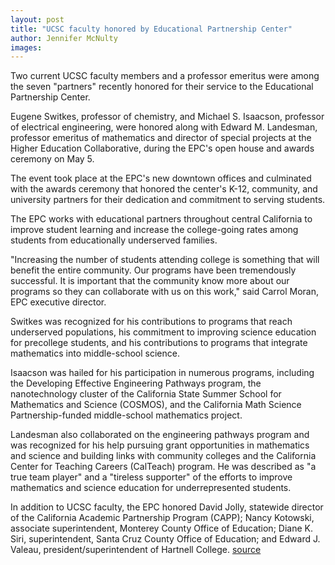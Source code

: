 ```yaml
---
layout: post
title: "UCSC faculty honored by Educational Partnership Center"
author: Jennifer McNulty
images:
---
```


Two current UCSC faculty members and a professor emeritus were among the seven "partners" recently honored for their service to the Educational Partnership Center.

Eugene Switkes, professor of chemistry, and Michael S. Isaacson, professor of electrical engineering, were honored along with Edward M. Landesman, professor emeritus of mathematics and director of special projects at the Higher Education Collaborative, during the EPC's open house and awards ceremony on May 5.

The event took place at the EPC's new downtown offices and culminated with the awards ceremony that honored the center's K-12, community, and university partners for their dedication and commitment to serving students.

The EPC works with educational partners throughout central California to improve student learning and increase the college-going rates among students from educationally underserved families.

"Increasing the number of students attending college is something that will benefit the entire community. Our programs have been tremendously successful. It is important that the community know more about our programs so they can collaborate with us on this work," said Carrol Moran, EPC executive director.

Switkes was recognized for his contributions to programs that reach underserved populations, his commitment to improving science education for precollege students, and his contributions to programs that integrate mathematics into middle-school science.

Isaacson was hailed for his participation in numerous programs, including the Developing Effective Engineering Pathways program, the nanotechnology cluster of the California State Summer School for Mathematics and Science (COSMOS), and the California Math Science Partnership-funded middle-school mathematics project.

Landesman also collaborated on the engineering pathways program and was recognized for his help pursuing grant opportunities in mathematics and science and building links with community colleges and the California Center for Teaching Careers (CalTeach) program. He was described as "a true team player" and a "tireless supporter" of the efforts to improve mathematics and science education for underrepresented students.

In addition to UCSC faculty, the EPC honored David Jolly, statewide director of the California Academic Partnership Program (CAPP); Nancy Kotowski, associate superintendent, Monterey County Office of Education; Diane K. Siri, superintendent, Santa Cruz County Office of Education; and Edward J. Valeau, president/superintendent of Hartnell College.
[source](http://www1.ucsc.edu/currents/05-06/05-08/epc.asp "Permalink to epc")
